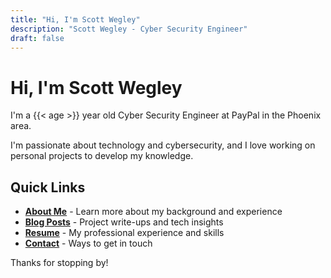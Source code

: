 ```yaml
---
title: "Hi, I'm Scott Wegley"
description: "Scott Wegley - Cyber Security Engineer"
draft: false
---
```


# Hi, I'm Scott Wegley

I'm a {{< age >}} year old Cyber Security Engineer at PayPal in the Phoenix area.

I'm passionate about technology and cybersecurity, and I love working on personal projects to develop my knowledge.

## Quick Links

- **[About Me](/ScottWegley/about/)** - Learn more about my background and experience
- **[Blog Posts](/ScottWegley/posts/)** - Project write-ups and tech insights
- **[Resume](https://docs.google.com/document/d/1nVbcHzX_y56YyJZ9i_fwNjTP-VS13Qrm/edit?usp=sharing&ouid=103394476560372767058&rtpof=true&sd=true)** - My professional experience and skills
- **[Contact](/ScottWegley/contact/)** - Ways to get in touch

Thanks for stopping by!
